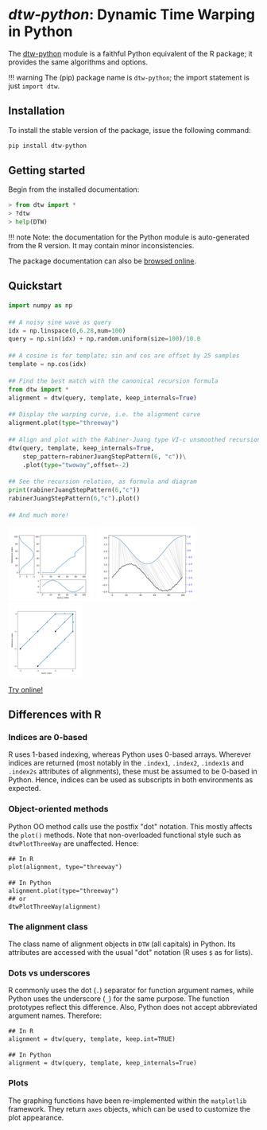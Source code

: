 # *dtw-python*: Dynamic Time Warping in Python

The [dtw-python](https://pypi.org/project/dtw-python/) module is a
faithful Python equivalent of the R package; it provides the same
algorithms and options.

!!! warning
    The (pip) package name is `dtw-python`; the import
	statement is just `import dtw`.


## Installation

To install the stable version of the package,
issue the following command:

```bash
pip install dtw-python
```
  

## Getting started

Begin from the installed documentation:

```python
> from dtw import *
> ?dtw
> help(DTW)
```

!!! note 
    Note: the documentation for the Python module is
    auto-generated from the R version. It may contain 
    minor inconsistencies.

The package documentation can also be [browsed
online](py-api/html/index.html).

## Quickstart

```python
import numpy as np

## A noisy sine wave as query
idx = np.linspace(0,6.28,num=100)
query = np.sin(idx) + np.random.uniform(size=100)/10.0

## A cosine is for template; sin and cos are offset by 25 samples
template = np.cos(idx)

## Find the best match with the canonical recursion formula
from dtw import *
alignment = dtw(query, template, keep_internals=True)

## Display the warping curve, i.e. the alignment curve
alignment.plot(type="threeway")

## Align and plot with the Rabiner-Juang type VI-c unsmoothed recursion
dtw(query, template, keep_internals=True, 
	step_pattern=rabinerJuangStepPattern(6, "c"))\
	.plot(type="twoway",offset=-2)

## See the recursion relation, as formula and diagram
print(rabinerJuangStepPattern(6,"c"))
rabinerJuangStepPattern(6,"c").plot()

## And much more!
```

	

[![](py-images/thumbs/Figure_1.png)](py-images/Figure_1.png)
[![](py-images/thumbs/Figure_2.png)](py-images/Figure_2.png)
[![](py-images/thumbs/Figure_3.png)](py-images/Figure_3.png) &emsp; 
<!-- [Try online!](https://mybinder.org/v2/gh/DynamicTimeWarping/notebooks/master?filepath=quickstart%2FPython.ipynb) -->
[Try online!](https://colab.research.google.com/drive/1-fbhBlKRrEG8jkqoBAWOAzWaOarDQcDp)


## Differences with R

### Indices are 0-based

R uses 1-based indexing, whereas Python uses 0-based arrays. Wherever
indices are returned (most notably in the `.index1`, `.index2`,
`.index1s` and `.index2s` attributes of alignments), these must be
assumed to be 0-based in Python. Hence, indices can be used as
subscripts in both environments as expected.


### Object-oriented methods

Python OO method calls use the postfix "dot" notation. This mostly
affects the `plot()` methods. Note that non-overloaded functional
style such as `dtwPlotThreeWay` are unaffected.  Hence:

```
## In R
plot(alignment, type="threeway")

## In Python
alignment.plot(type="threeway")
## or
dtwPlotThreeWay(alignment)
```


### The alignment class

The class name of alignment objects in `DTW` (all capitals) in Python.
Its attributes are accessed with the usual "dot" notation (R uses `$` as
for lists).

### Dots vs underscores

R commonly uses the dot (`.`) separator for function argument names,
while Python uses the underscore (`_`) for the same purpose. The
function prototypes reflect this difference. Also, Python does not
accept abbreviated argument names. Therefore:

```
## In R
alignment = dtw(query, template, keep.int=TRUE)

## In Python
alignment = dtw(query, template, keep_internals=True)
```


### Plots

The graphing functions have been re-implemented within the
`matplotlib` framework. They return `axes` objects, which can be used
to customize the plot appearance.

